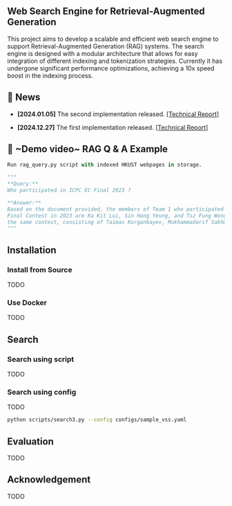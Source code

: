 ## Web Search Engine for Retrieval-Augmented Generation

This project aims to develop a scalable and efficient web search engine to support Retrieval-Augmented Generation (RAG) systems. The search engine is designed with a modular architecture that allows for easy integration of different indexing and tokenization strategies. Currently it has undergone significant performance optimizations, achieving a 10x speed boost in the indexing process.

## 📰 News

- **[2024.01.05]** The second implementation released.
  [[Technical Report]](docs/report_02.md)

- **[2024.12.27]** The first implementation released.
  [[Technical Report]](docs/report_01.md)

## 🎥 ~Demo video~ RAG Q & A Example

```python
Run rag_query.py script with indexed HKUST webpages in storage.

"""
**Query:**
Who participated in ICPC EC Final 2023 ?

**Answer:**
Based on the document provided, the members of Team 1 who participated in the ICPC Asia East Continent 
Final Contest in 2023 are Ka Kit Lui, Sin Hang Yeung, and Tsz Fung Wong. Team 2 also participated in 
the same contest, consisting of Taimas Korganbayev, Mukhammadarif Sakhmoldin, and Raiymbek Baishuak.
"""
```

## Installation

### Install from Source

TODO

### Use Docker

TODO

## Search

### Search using script

TODO

### Search using config

TODO

```bash
python scripts/search3.py --config configs/sample_vss.yaml
```


## Evaluation

TODO

## Acknowledgement

TODO

